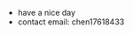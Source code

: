- have a nice day
- contact email: chen17618433

<!---
chen17618433/chen17618433 is a ✨ special ✨ repository because its `README.md` (this file) appears on your GitHub profile.
You can click the Preview link to take a look at your changes.
--->
